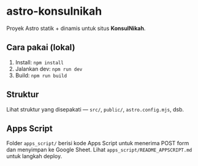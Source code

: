 # astro-konsulnikah

Proyek Astro statik + dinamis untuk situs **KonsulNikah**.

## Cara pakai (lokal)
1. Install: `npm install`
2. Jalankan dev: `npm run dev`
3. Build: `npm run build`

## Struktur
Lihat struktur yang disepakati — `src/`, `public/`, `astro.config.mjs`, dsb.

## Apps Script
Folder `apps_script/` berisi kode Apps Script untuk menerima POST form dan menyimpan ke Google Sheet.
Lihat `apps_script/README_APPSCRIPT.md` untuk langkah deploy.

